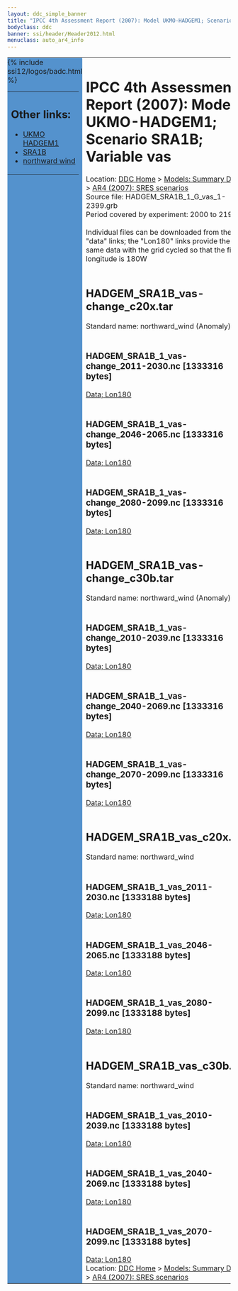 ```yaml
---
layout: ddc_simple_banner
title: "IPCC 4th Assessment Report (2007): Model UKMO-HADGEM1; Scenario SRA1B; Variable vas"
bodyclass: ddc
banner: ssi/header/Header2012.html
menuclass: auto_ar4_info
---
```



<table width="100%" border="0" cellspacing="0" cellpadding="0" style="border-collapse: collapse;">
<tr style="margin:0;padding:0;border:0;">
<td style="margin:0;padding:0;border:0;height:1pt;width:150pt;background:#5492CD;" valign="top" >

<div id="lh-col2" class="auto_ar4_info">
<table class="menumain" bgcolor="#5492CD" cellspacing="0" width="100%" border="0">
<tr><td>
<h2> Other links:</h2>
<ul>
<li><a href="/auto/ar4/model-UKMO-HADGEM1.html">UKMO<br/>HADGEM1</a></li>
<li><a href="/auto/ar4/scenario-SRA1B.html">SRA1B</a></li>
<li><a href="/auto/ar4/var-northward_wind.html">northward wind</a></li>
</ul>
</td></tr>
{% include ssi12/logos/badc.html %}
</table>
</div>
</td>
<td><h1>IPCC 4th Assessment Report (2007): Model UKMO-HADGEM1; Scenario SRA1B; Variable vas</h1>

<!-- Breadcrumb1 -->
<div id="breadcrumb1" align="left">
Location: <a href="/index.html">DDC Home</a> > <a href="/sim/gcm_clim/">Models: Summary Data</a>
> <a href="/sim/gcm_clim/SRES_AR4/index.html">AR4 (2007): SRES scenarios</a>
</div>
<!-- End of Breadcrumb1 -->Source file: HADGEM_SRA1B_1_G_vas_1-2399.grb
<br/>
Period covered by experiment: 2000 to 2199<br/>
<br/>Individual files can be downloaded from the "data" links; the "Lon180" links provide the same data
         with the grid cycled so that the first longitude is 180W<br/>
<br/><h2>HADGEM_SRA1B_vas-change_c20x.tar</h2>
Standard name: northward_wind (Anomaly)<br>
<br/><h3>HADGEM_SRA1B_1_vas-change_2011-2030.nc [1333316 bytes]</h3>
<a href="/cgi-bin/downl/ar4_nc/vas/HADGEM_SRA1B_1_vas-change_2011-2030.nc">Data; </a><a href="/cgi-bin/downl/ar4_nc/vas/HADGEM_SRA1B_1_vas-change_2011-2030.cyto180.nc"> Lon180</a><br/>
<br/><h3>HADGEM_SRA1B_1_vas-change_2046-2065.nc [1333316 bytes]</h3>
<a href="/cgi-bin/downl/ar4_nc/vas/HADGEM_SRA1B_1_vas-change_2046-2065.nc">Data; </a><a href="/cgi-bin/downl/ar4_nc/vas/HADGEM_SRA1B_1_vas-change_2046-2065.cyto180.nc"> Lon180</a><br/>
<br/><h3>HADGEM_SRA1B_1_vas-change_2080-2099.nc [1333316 bytes]</h3>
<a href="/cgi-bin/downl/ar4_nc/vas/HADGEM_SRA1B_1_vas-change_2080-2099.nc">Data; </a><a href="/cgi-bin/downl/ar4_nc/vas/HADGEM_SRA1B_1_vas-change_2080-2099.cyto180.nc"> Lon180</a><br/>
<br/><h2>HADGEM_SRA1B_vas-change_c30b.tar</h2>
Standard name: northward_wind (Anomaly)<br>
<br/><h3>HADGEM_SRA1B_1_vas-change_2010-2039.nc [1333316 bytes]</h3>
<a href="/cgi-bin/downl/ar4_nc/vas/HADGEM_SRA1B_1_vas-change_2010-2039.nc">Data; </a><a href="/cgi-bin/downl/ar4_nc/vas/HADGEM_SRA1B_1_vas-change_2010-2039.cyto180.nc"> Lon180</a><br/>
<br/><h3>HADGEM_SRA1B_1_vas-change_2040-2069.nc [1333316 bytes]</h3>
<a href="/cgi-bin/downl/ar4_nc/vas/HADGEM_SRA1B_1_vas-change_2040-2069.nc">Data; </a><a href="/cgi-bin/downl/ar4_nc/vas/HADGEM_SRA1B_1_vas-change_2040-2069.cyto180.nc"> Lon180</a><br/>
<br/><h3>HADGEM_SRA1B_1_vas-change_2070-2099.nc [1333316 bytes]</h3>
<a href="/cgi-bin/downl/ar4_nc/vas/HADGEM_SRA1B_1_vas-change_2070-2099.nc">Data; </a><a href="/cgi-bin/downl/ar4_nc/vas/HADGEM_SRA1B_1_vas-change_2070-2099.cyto180.nc"> Lon180</a><br/>
<br/><h2>HADGEM_SRA1B_vas_c20x.tar</h2>
Standard name: northward_wind<br>
<br/><h3>HADGEM_SRA1B_1_vas_2011-2030.nc [1333188 bytes]</h3>
<a href="/cgi-bin/downl/ar4_nc/vas/HADGEM_SRA1B_1_vas_2011-2030.nc">Data; </a><a href="/cgi-bin/downl/ar4_nc/vas/HADGEM_SRA1B_1_vas_2011-2030.cyto180.nc"> Lon180</a><br/>
<br/><h3>HADGEM_SRA1B_1_vas_2046-2065.nc [1333188 bytes]</h3>
<a href="/cgi-bin/downl/ar4_nc/vas/HADGEM_SRA1B_1_vas_2046-2065.nc">Data; </a><a href="/cgi-bin/downl/ar4_nc/vas/HADGEM_SRA1B_1_vas_2046-2065.cyto180.nc"> Lon180</a><br/>
<br/><h3>HADGEM_SRA1B_1_vas_2080-2099.nc [1333188 bytes]</h3>
<a href="/cgi-bin/downl/ar4_nc/vas/HADGEM_SRA1B_1_vas_2080-2099.nc">Data; </a><a href="/cgi-bin/downl/ar4_nc/vas/HADGEM_SRA1B_1_vas_2080-2099.cyto180.nc"> Lon180</a><br/>
<br/><h2>HADGEM_SRA1B_vas_c30b.tar</h2>
Standard name: northward_wind<br>
<br/><h3>HADGEM_SRA1B_1_vas_2010-2039.nc [1333188 bytes]</h3>
<a href="/cgi-bin/downl/ar4_nc/vas/HADGEM_SRA1B_1_vas_2010-2039.nc">Data; </a><a href="/cgi-bin/downl/ar4_nc/vas/HADGEM_SRA1B_1_vas_2010-2039.cyto180.nc"> Lon180</a><br/>
<br/><h3>HADGEM_SRA1B_1_vas_2040-2069.nc [1333188 bytes]</h3>
<a href="/cgi-bin/downl/ar4_nc/vas/HADGEM_SRA1B_1_vas_2040-2069.nc">Data; </a><a href="/cgi-bin/downl/ar4_nc/vas/HADGEM_SRA1B_1_vas_2040-2069.cyto180.nc"> Lon180</a><br/>
<br/><h3>HADGEM_SRA1B_1_vas_2070-2099.nc [1333188 bytes]</h3>
<a href="/cgi-bin/downl/ar4_nc/vas/HADGEM_SRA1B_1_vas_2070-2099.nc">Data; </a><a href="/cgi-bin/downl/ar4_nc/vas/HADGEM_SRA1B_1_vas_2070-2099.cyto180.nc"> Lon180</a><br/>
<!-- Breadcrumb2 -->
<div id="breadcrumb2" align="left">
Location: <a href="/index.html">DDC Home</a> > <a href="/sim/gcm_clim/">Models: Summary Data</a>
> <a href="/sim/gcm_clim/SRES_AR4/index.html">AR4 (2007): SRES scenarios</a>
</div>
<!-- End of Breadcrumb2 --></td></tr></table>
